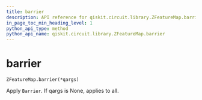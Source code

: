 ```yaml
---
title: barrier
description: API reference for qiskit.circuit.library.ZFeatureMap.barrier
in_page_toc_min_heading_level: 1
python_api_type: method
python_api_name: qiskit.circuit.library.ZFeatureMap.barrier
---
```


# barrier

<span id="qiskit.circuit.library.ZFeatureMap.barrier" />

`ZFeatureMap.barrier(*qargs)`

Apply `Barrier`. If qargs is None, applies to all.


